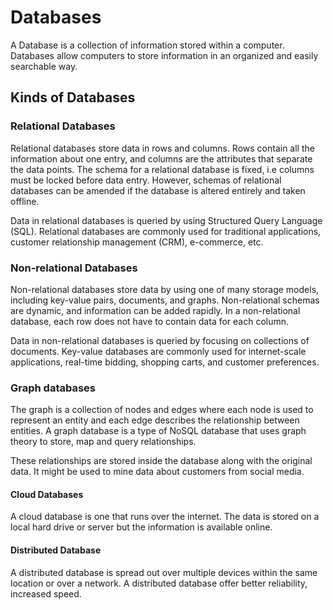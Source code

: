 
# Databases

A Database is a collection of information stored within a computer. Databases allow computers to store information in an organized and easily searchable way.

## Kinds of Databases

### **Relational Databases**

Relational databases store data in rows and columns. Rows contain all the information about one entry, and columns are the attributes that separate the data points. The schema for a relational database is fixed, i.e columns must be locked before data entry. However, schemas of relational databases can be amended if the database is altered entirely and taken offline.

Data in relational databases is queried by using Structured Query Language (SQL). Relational databases are commonly used for traditional applications, customer relationship management (CRM), e-commerce, etc.

### **Non-relational Databases**

Non-relational databases store data by using one of many storage models, including key-value pairs, documents, and graphs. Non-relational schemas are dynamic, and information can be added rapidly. In a non-relational database, each row does not have to contain data for each column.

Data in non-relational databases is queried by focusing on collections of documents. Key-value databases are commonly used for internet-scale applications, real-time bidding, shopping carts, and customer preferences.

### **Graph databases**

The graph is a collection of nodes and edges where each node is used to represent an entity and each edge describes the relationship between entities. A graph database is a type of NoSQL database that uses graph theory to store, map and query relationships.

These relationships are stored inside the database along with the original data. It might be used to mine data about customers from social media.

#### **Cloud Databases**

A cloud database is one that runs over the internet. The data is stored on a local hard drive or server but the information is available online.

#### **Distributed Database**

A distributed database is spread out over multiple devices within the same location or over a network. A distributed database offer better reliability, increased speed.
